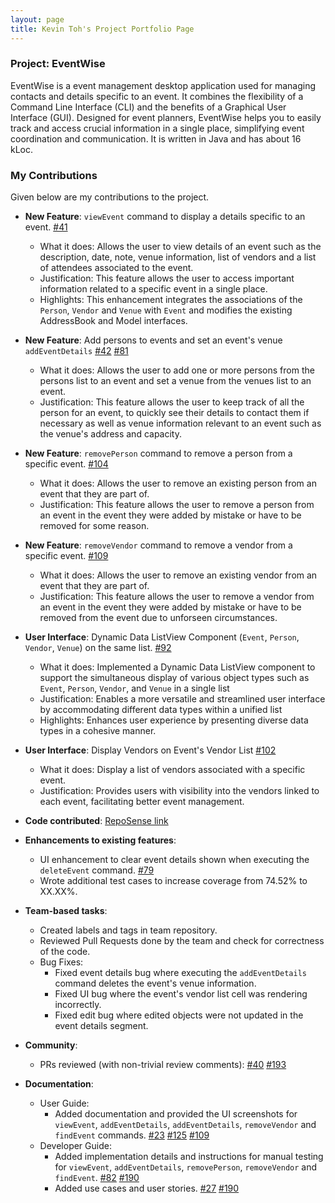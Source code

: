 ```yaml
---
layout: page
title: Kevin Toh's Project Portfolio Page
---
```


### Project: EventWise

EventWise is a event management desktop application used for managing contacts and details specific to an event. It combines the flexibility of a Command Line Interface (CLI) and the benefits of a Graphical User Interface (GUI). Designed for event planners, EventWise helps you to easily track and access crucial information in a single place, simplifying event coordination and communication. It is written in Java and has about 16 kLoc.

### My Contributions
Given below are my contributions to the project.

* **New Feature**: `viewEvent` command to display a details specific to an event. [\#41](https://github.com/AY2324S1-CS2103-F13-3/tp/pull/41)
  * What it does: Allows the user to view details of an event such as the description, date, note, venue information, list of vendors and a list of attendees associated to the event.
  * Justification: This feature allows the user to access important information related to a specific event in a single place.
  * Highlights: This enhancement integrates the associations of the `Person`, `Vendor` and `Venue` with `Event` and modifies the existing AddressBook and Model interfaces.

* **New Feature**: Add persons to events and set an event's venue `addEventDetails` [\#42](https://github.com/AY2324S1-CS2103-F13-3/tp/pull/42) [\#81](https://github.com/AY2324S1-CS2103-F13-3/tp/pull/81)
  * What it does: Allows the user to add one or more persons from the persons list to an event and set a venue from the venues list to an event.
  * Justification: This feature allows the user to keep track of all the person for an event, to quickly see their details to contact them if necessary as well as venue information relevant to an event such as the venue's address and capacity.

* **New Feature**: `removePerson` command to remove a person from a specific event. [\#104](https://github.com/AY2324S1-CS2103-F13-3/tp/pull/104)
  * What it does: Allows the user to remove an existing person from an event that they are part of.
  * Justification: This feature allows the user to remove a person from an event in the event they were added by mistake or have to be removed for some reason.

* **New Feature**: `removeVendor` command to remove a vendor from a specific event. [\#109](https://github.com/AY2324S1-CS2103-F13-3/tp/pull/109)
  * What it does: Allows the user to remove an existing vendor from an event that they are part of.
  * Justification: This feature allows the user to remove a vendor from an event in the event they were added by mistake or have to be removed from the event due to unforseen circumstances.

* **User Interface**: Dynamic Data ListView Component (`Event`, `Person`, `Vendor`, `Venue`) on the same list. [\#92](https://github.com/AY2324S1-CS2103-F13-3/tp/pull/92)
  * What it does: Implemented a Dynamic Data ListView component to support the simultaneous display of various object types such as `Event`, `Person`, `Vendor`, and `Venue` in a single list
  * Justification: Enables a more versatile and streamlined user interface by accommodating different data types within a unified list
  * Highlights: Enhances user experience by presenting diverse data types in a cohesive manner.

* **User Interface**: Display Vendors on Event's Vendor List [\#102](https://github.com/AY2324S1-CS2103-F13-3/tp/pull/102)
  * What it does: Display a list of vendors associated with a specific event.
  * Justification: Provides users with visibility into the vendors linked to each event, facilitating better event management.

* **Code contributed**: [RepoSense link](https://nus-cs2103-ay2324s1.github.io/tp-dashboard/?search=ktzy0305&breakdown=true)

* **Enhancements to existing features**:
    * UI enhancement to clear event details shown when executing the `deleteEvent` command. [\#79](https://github.com/AY2324S1-CS2103-F13-3/tp/pull/79)
    * Wrote additional test cases to increase coverage from 74.52% to XX.XX%. []()

* **Team-based tasks**:
    * Created labels and tags in team repository.
    * Reviewed Pull Requests done by the team and check for correctness of the code.
    * Bug Fixes:
        * Fixed event details bug where executing the `addEventDetails` command deletes the event's venue information.
        * Fixed UI bug where the event's vendor list cell was rendering incorrectly.
        * Fixed edit bug where edited objects were not updated in the event details segment.

* **Community**:
    * PRs reviewed (with non-trivial review comments): [\#40](https://github.com/AY2324S1-CS2103-F13-3/tp/pull/40) [\#193](https://github.com/AY2324S1-CS2103-F13-3/tp/pull/193)

* **Documentation**:
    * User Guide:
        * Added documentation and provided the UI screenshots for `viewEvent`, `addEventDetails`, `addEventDetails`, `removeVendor` and `findEvent` commands. [\#23](https://github.com/AY2324S1-CS2103-F13-3/tp/pull/23) [\#125](https://github.com/AY2324S1-CS2103-F13-3/tp/pull/125) [\#109](https://github.com/AY2324S1-CS2103-F13-3/tp/pull/109)
    * Developer Guide:
        * Added implementation details and instructions for manual testing for `viewEvent`, `addEventDetails`, `removePerson`, `removeVendor` and `findEvent`. [\#82](https://github.com/AY2324S1-CS2103-F13-3/tp/pull/82) [\#190](https://github.com/AY2324S1-CS2103-F13-3/tp/pull/190)
        * Added use cases and user stories. [\#27](https://github.com/AY2324S1-CS2103-F13-3/tp/pull/27) [\#190](https://github.com/AY2324S1-CS2103-F13-3/tp/pull/190)
